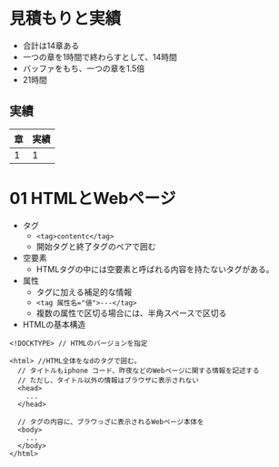 # 見積もりと実績
- 合計は14章ある
- 一つの章を1時間で終わらすとして、14時間
- バッファをもち、一つの章を1.5倍
- 21時間

## 実績

| 章 | 実績 |
| ---- | ---- |
| 1 | 1 | 

# 01 HTMLとWebページ
- タグ
  - `<tag>contentc</tag>`
  - 開始タグと終了タグのペアで囲む
- 空要素
  - HTMLタグの中には空要素と呼ばれる内容を持たないタグがある。
- 属性
  - タグに加える補足的な情報
  - `<tag 属性名="値">---</tag>`
  - 複数の属性で区切る場合には、半角スペースで区切る
- HTMLの基本構造

```
<!DOCKTYPE> // HTMLのバージョンを指定

<html> //HTML全体をなdのタグで囲む。
  // タイトルもiphone コード、昨夜などのWebページに関する情報を記述する
  // ただし、タイトル以外の情報はブラウザに表示されない
  <head>
    ...
  </head>
  
  // タグの内容に、ブラウっざに表示されるWebページ本体を
  <body>
    ...
  </body>
</html>
```

